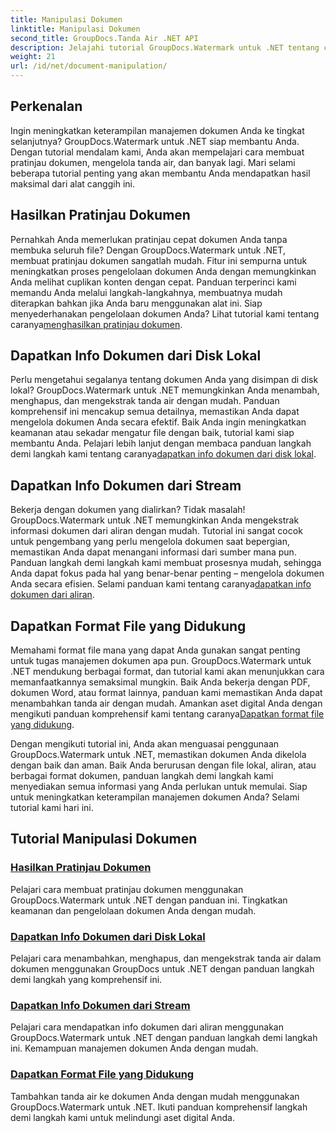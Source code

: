 ```yaml
---
title: Manipulasi Dokumen
linktitle: Manipulasi Dokumen
second_title: GroupDocs.Tanda Air .NET API
description: Jelajahi tutorial GroupDocs.Watermark untuk .NET tentang cara membuat pratinjau dokumen dan mengelola tanda air. Meningkatkan keamanan dan manajemen dokumen.
weight: 21
url: /id/net/document-manipulation/
---
```

## Perkenalan

Ingin meningkatkan keterampilan manajemen dokumen Anda ke tingkat selanjutnya? GroupDocs.Watermark untuk .NET siap membantu Anda. Dengan tutorial mendalam kami, Anda akan mempelajari cara membuat pratinjau dokumen, mengelola tanda air, dan banyak lagi. Mari selami beberapa tutorial penting yang akan membantu Anda mendapatkan hasil maksimal dari alat canggih ini.


## Hasilkan Pratinjau Dokumen
 Pernahkah Anda memerlukan pratinjau cepat dokumen Anda tanpa membuka seluruh file? Dengan GroupDocs.Watermark untuk .NET, membuat pratinjau dokumen sangatlah mudah. Fitur ini sempurna untuk meningkatkan proses pengelolaan dokumen Anda dengan memungkinkan Anda melihat cuplikan konten dengan cepat. Panduan terperinci kami memandu Anda melalui langkah-langkahnya, membuatnya mudah diterapkan bahkan jika Anda baru menggunakan alat ini. Siap menyederhanakan pengelolaan dokumen Anda? Lihat tutorial kami tentang caranya[menghasilkan pratinjau dokumen](./generate-document-preview/).

## Dapatkan Info Dokumen dari Disk Lokal
Perlu mengetahui segalanya tentang dokumen Anda yang disimpan di disk lokal? GroupDocs.Watermark untuk .NET memungkinkan Anda menambah, menghapus, dan mengekstrak tanda air dengan mudah. Panduan komprehensif ini mencakup semua detailnya, memastikan Anda dapat mengelola dokumen Anda secara efektif. Baik Anda ingin meningkatkan keamanan atau sekadar mengatur file dengan baik, tutorial kami siap membantu Anda. Pelajari lebih lanjut dengan membaca panduan langkah demi langkah kami tentang caranya[dapatkan info dokumen dari disk lokal](./get-document-info-local-disk/).

## Dapatkan Info Dokumen dari Stream
 Bekerja dengan dokumen yang dialirkan? Tidak masalah! GroupDocs.Watermark untuk .NET memungkinkan Anda mengekstrak informasi dokumen dari aliran dengan mudah. Tutorial ini sangat cocok untuk pengembang yang perlu mengelola dokumen saat bepergian, memastikan Anda dapat menangani informasi dari sumber mana pun. Panduan langkah demi langkah kami membuat prosesnya mudah, sehingga Anda dapat fokus pada hal yang benar-benar penting – mengelola dokumen Anda secara efisien. Selami panduan kami tentang caranya[dapatkan info dokumen dari aliran](./get-document-info-stream/).

## Dapatkan Format File yang Didukung
 Memahami format file mana yang dapat Anda gunakan sangat penting untuk tugas manajemen dokumen apa pun. GroupDocs.Watermark untuk .NET mendukung berbagai format, dan tutorial kami akan menunjukkan cara memanfaatkannya semaksimal mungkin. Baik Anda bekerja dengan PDF, dokumen Word, atau format lainnya, panduan kami memastikan Anda dapat menambahkan tanda air dengan mudah. Amankan aset digital Anda dengan mengikuti panduan komprehensif kami tentang caranya[Dapatkan format file yang didukung](./get-supported-file-formats/).

Dengan mengikuti tutorial ini, Anda akan menguasai penggunaan GroupDocs.Watermark untuk .NET, memastikan dokumen Anda dikelola dengan baik dan aman. Baik Anda berurusan dengan file lokal, aliran, atau berbagai format dokumen, panduan langkah demi langkah kami menyediakan semua informasi yang Anda perlukan untuk memulai. Siap untuk meningkatkan keterampilan manajemen dokumen Anda? Selami tutorial kami hari ini.
## Tutorial Manipulasi Dokumen
### [Hasilkan Pratinjau Dokumen](./generate-document-preview/)
Pelajari cara membuat pratinjau dokumen menggunakan GroupDocs.Watermark untuk .NET dengan panduan ini. Tingkatkan keamanan dan pengelolaan dokumen Anda dengan mudah.
### [Dapatkan Info Dokumen dari Disk Lokal](./get-document-info-local-disk/)
Pelajari cara menambahkan, menghapus, dan mengekstrak tanda air dalam dokumen menggunakan GroupDocs untuk .NET dengan panduan langkah demi langkah yang komprehensif ini.
### [Dapatkan Info Dokumen dari Stream](./get-document-info-stream/)
Pelajari cara mendapatkan info dokumen dari aliran menggunakan GroupDocs.Watermark untuk .NET dengan panduan langkah demi langkah ini. Kemampuan manajemen dokumen Anda dengan mudah.
### [Dapatkan Format File yang Didukung](./get-supported-file-formats/)
Tambahkan tanda air ke dokumen Anda dengan mudah menggunakan GroupDocs.Watermark untuk .NET. Ikuti panduan komprehensif langkah demi langkah kami untuk melindungi aset digital Anda.